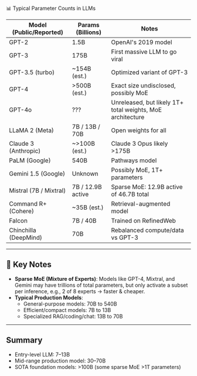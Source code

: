 📊 Typical Parameter Counts in LLMs

| Model (Public/Reported) | Params (Billions) | Notes |
|-------------------------|-------------------|-------|
| GPT-2 | 1.5B | OpenAI's 2019 model |
| GPT-3 | 175B | First massive LLM to go viral |
| GPT-3.5 (turbo) | ~154B (est.) | Optimized variant of GPT-3 |
| GPT-4 | >500B (est.) | Exact size undisclosed, possibly MoE |
| GPT-4o | ??? | Unreleased, but likely 1T+ total weights, MoE architecture |
| LLaMA 2 (Meta) | 7B / 13B / 70B | Open weights for all |
| Claude 3 (Anthropic) | ~>100B (est.) | Claude 3 Opus likely >175B |
| PaLM (Google) | 540B | Pathways model |
| Gemini 1.5 (Google) | Unknown | Possibly MoE, 1T+ parameters |
| Mistral (7B / Mixtral) | 7B / 12.9B active | Sparse MoE: 12.9B active of 46.7B total |
| Command R+ (Cohere) | ~35B (est.) | Retrieval-augmented model |
| Falcon | 7B / 40B | Trained on RefinedWeb |
| Chinchilla (DeepMind) | 70B | Rebalanced compute/data vs GPT-3 |

---

## 🧠 Key Notes

- **Sparse MoE (Mixture of Experts)**: Models like GPT-4, Mixtral, and Gemini may have trillions of total parameters, but only activate a subset per inference, e.g., 2 of 8 experts → faster & cheaper.
- **Typical Production Models**:
  - General-purpose models: 70B to 540B
  - Efficient/compact models: 7B to 13B
  - Specialized RAG/coding/chat: 13B to 70B

---

## Summary

- Entry-level LLM: 7–13B
- Mid-range production model: 30–70B
- SOTA foundation models: >100B (some sparse MoE >1T parameters)

